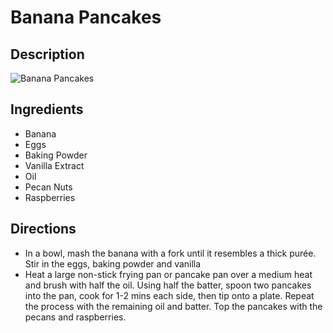 # Banana Pancakes

## Description
![Banana Pancakes](https://www.themealdb.com/images/media/meals/sywswr1511383814.jpg "Banana Pancakes")

## Ingredients
- Banana
- Eggs
- Baking Powder
- Vanilla Extract
- Oil
- Pecan Nuts
- Raspberries

## Directions
- In a bowl, mash the banana with a fork until it resembles a thick purée. Stir in the eggs, baking powder and vanilla
- Heat a large non-stick frying pan or pancake pan over a medium heat and brush with half the oil. Using half the batter, spoon two pancakes into the pan, cook for 1-2 mins each side, then tip onto a plate. Repeat the process with the remaining oil and batter. Top the pancakes with the pecans and raspberries.
